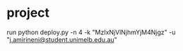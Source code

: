 # project
run python deploy.py -n 4 -k "MzIxNjVlNjhmYjM4Njgz" -u "j.amirineni@student.unimelb.edu.au"
